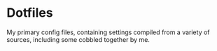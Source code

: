 # Dotfiles

My primary config files, containing settings compiled from a variety of sources,
including some cobbled together by me.
